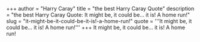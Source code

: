+++
author = "Harry Caray"
title = "the best Harry Caray Quote"
description = "the best Harry Caray Quote: It might be, it could be... it is! A home run!"
slug = "it-might-be-it-could-be-it-is!-a-home-run!"
quote = '''It might be, it could be... it is! A home run!'''
+++
It might be, it could be... it is! A home run!
